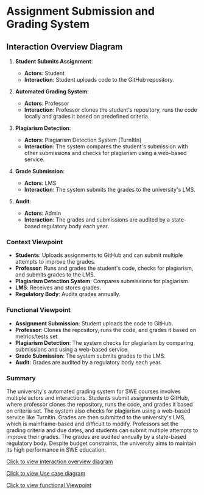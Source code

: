 # Assignment Submission and Grading System

## Interaction Overview Diagram

1. **Student Submits Assignment**:
   - **Actors**: Student
   - **Interaction**: Student uploads code to the GitHub repository.

2. **Automated Grading System**:
   - **Actors**: Professor
   - **Interaction**: Professor clones the student's repository, runs the code locally and grades it based on predefined criteria.

3. **Plagiarism Detection**:
   - **Actors**: Plagiarism Detection System (TurnItIn)
   - **Interaction**: The system compares the student's submission with other submissions and checks for plagiarism using a web-based service.

4. **Grade Submission**:
   - **Actors**: LMS
   - **Interaction**: The system submits the grades to the university's LMS.

5. **Audit**:
   - **Actors**: Admin
   - **Interaction**: The grades and submissions are audited by a state-based regulatory body each year.

### Context Viewpoint

- **Students**: Uploads assignments to GitHub and can submit multiple attempts to improve the grades.
- **Professor**: Runs and grades the student's code, checks for plagiarism, and submits grades to the LMS.
- **Plagiarism Detection System**: Compares submissions for plagiarism.
- **LMS**: Receives and stores grades.
- **Regulatory Body**: Audits grades annually.

### Functional Viewpoint

- **Assignment Submission**: Student uploads the code to GitHub.
- **Professor**: Clones the repository, runs the code, and grades it based on metrics/tests set
- **Plagiarism Detection**: The system checks for plagiarism by comparing submissions and using a web-based service.
- **Grade Submission**: The system submits grades to the LMS.
- **Audit**: Grades are audited by a regulatory body each year.

### Summary

The university's automated grading system for SWE courses involves multiple actors and interactions. Students submit assignments to GitHub, where professor clones the repository, runs the code, and grades it based on criteria set. The system also checks for plagiarism using a web-based service like Turnitin. Grades are then submitted to the university's LMS, which is mainframe-based and difficult to modify. Professors set the grading criteria and due dates, and students can submit multiple attempts to improve their grades. The grades are audited annually by a state-based regulatory body. Despite budget constraints, the university aims to maintain its high performance in SWE education.

[Click to view interaction overview diagram](./IoD.jpg)

[Click to view Use case diagram](./Use_case.jpg)

[Click to view functional Viewpoint](./Functional%20Viewpoint.jpg)
